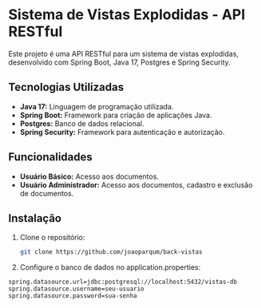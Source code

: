 # Sistema de Vistas Explodidas - API RESTful

Este projeto é uma API RESTful para um sistema de vistas explodidas, desenvolvido com Spring Boot, Java 17, Postgres e Spring Security.

## Tecnologias Utilizadas

- **Java 17:** Linguagem de programação utilizada.
- **Spring Boot:** Framework para criação de aplicações Java.
- **Postgres:** Banco de dados relacional.
- **Spring Security:** Framework para autenticação e autorização.

## Funcionalidades

- **Usuário Básico:** Acesso aos documentos.
- **Usuário Administrador:** Acesso aos documentos, cadastro e exclusão de documentos.

## Instalação

1. Clone o repositório:
   ```bash
   git clone https://github.com/joaoparqum/back-vistas

2. Configure o banco de dados no application.properties:
  ```   
  spring.datasource.url=jdbc:postgresql://localhost:5432/vistas-db
  spring.datasource.username=seu-usuario
  spring.datasource.password=sua-senha
  

